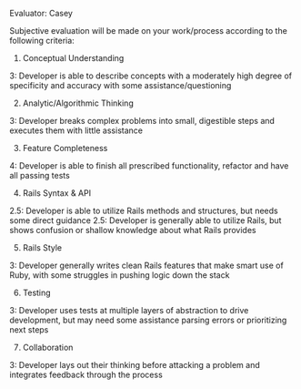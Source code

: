 Evaluator: Casey

Subjective evaluation will be made on your work/process according to the following criteria:

1. Conceptual Understanding

3: Developer is able to describe concepts with a moderately high degree of specificity and accuracy with some assistance/questioning

2. Analytic/Algorithmic Thinking

3: Developer breaks complex problems into small, digestible steps and executes them with little assistance

3. Feature Completeness

4: Developer is able to finish all prescribed functionality, refactor and have all passing tests

4. Rails Syntax & API

2.5: Developer is able to utilize Rails methods and structures, but needs some direct guidance
2.5: Developer is generally able to utilize Rails, but shows confusion or shallow knowledge about what Rails provides

5. Rails Style

3: Developer generally writes clean Rails features that make smart use of Ruby, with some struggles in pushing logic down the stack

6. Testing

3: Developer uses tests at multiple layers of abstraction to drive development, but may need some assistance parsing errors or prioritizing next steps

7. Collaboration

3: Developer lays out their thinking before attacking a problem and integrates feedback through the process
